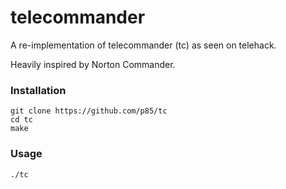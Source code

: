 # telecommander

A re-implementation of telecommander (tc) as seen on telehack.

Heavily inspired by Norton Commander.

### Installation

```
git clone https://github.com/p85/tc
cd tc
make
```

### Usage

`./tc`


